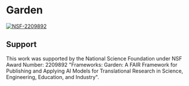 # Garden

[![NSF-2209892](https://img.shields.io/badge/NSF-2209892-blue)](https://www.nsf.gov/awardsearch/showAward?AWD_ID=2209892&HistoricalAwards=false)

## Support
This work was supported by the National Science Foundation under NSF Award Number: 2209892 "Frameworks: Garden: A FAIR Framework for Publishing and Applying AI Models for Translational Research in Science, Engineering, Education, and Industry".

